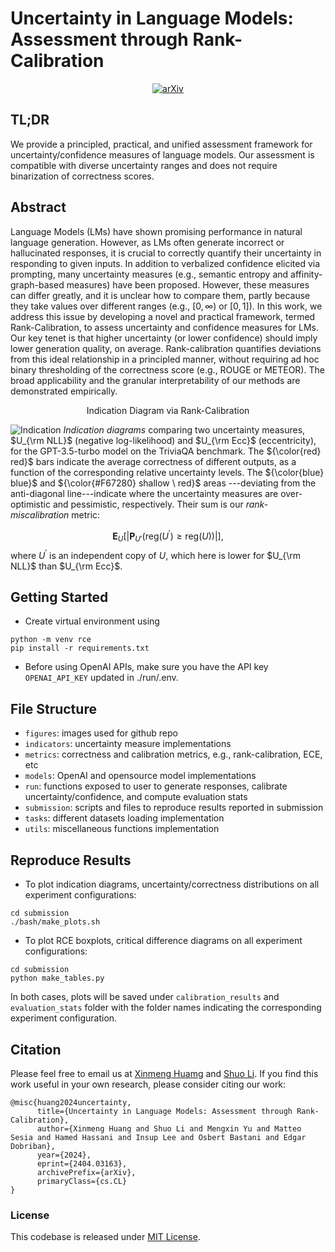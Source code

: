 # **Uncertainty in Language Models: Assessment through Rank-Calibration**
<div align="center">

[![arXiv](https://img.shields.io/badge/cs.LG-arXiv%3A2404.03163-b31b1b)](https://arxiv.org/abs/2404.03163)

</div>

## TL;DR
We provide a principled, practical, and unified assessment framework for uncertainty/confidence measures of language models. Our assessment is compatible with diverse uncertainty ranges and does not require binarization of correctness scores.

## Abstract
Language Models (LMs) have shown promising performance in natural language generation. However, as LMs often generate incorrect or hallucinated responses, it is crucial to correctly quantify their uncertainty in responding to given inputs. In addition to verbalized confidence elicited via prompting, many uncertainty measures (e.g., semantic entropy and affinity-graph-based measures) have been proposed. However, these measures can differ greatly, and it is unclear how to compare them, partly because they take values over different ranges (e.g., $[0,\infty)$ or $[0,1]$). In this work, we address this issue by developing a novel and practical framework, termed Rank-Calibration, to assess uncertainty and confidence measures for LMs. Our key tenet is that higher uncertainty (or lower confidence) should imply lower generation quality, on average. Rank-calibration quantifies deviations from this ideal relationship in a principled manner, without requiring ad hoc binary thresholding of the correctness score (e.g., ROUGE or METEOR). The broad applicability and the granular interpretability of our methods are demonstrated empirically.

<div align="center">

Indication Diagram via Rank-Calibration

</div>

<!-- ## Indication Diagram -->
![Indication](https://github.com/shuoli90/calibrate_framework/blob/main/figures/Indication.png)
*Indication diagrams* comparing two uncertainty measures, $U_{\rm NLL}$ (negative log-likelihood) and $U_{\rm Ecc}$ (eccentricity), for the GPT-3.5-turbo model on the TriviaQA benchmark. The ${\color{red} red}$ bars indicate the average correctness of different outputs, as a function of the corresponding relative uncertainty levels. The ${\color{blue} blue}$ and ${\color{#F67280} shallow \ red}$ areas
---deviating from the anti-diagonal line---indicate where the uncertainty measures are over-optimistic and pessimistic, respectively. Their sum is our *rank-miscalibration* metric:
<!-- ![Indication](https://github.com/shuoli90/calibrate_framework/blob/main/figures/RCE.png) -->
$$\mathbf{E}_{U}
\left[\left|\mathbf{P}_{U'}(\text{reg}(U^\prime) \geq \text{reg}(U))\right| \right],$$
where $U^\prime$ is an independent copy of $U$, which here is lower for $U_{\rm NLL}$ than $U_{\rm Ecc}$.

## Getting Started

- Create virtual environment using
```
python -m venv rce
pip install -r requirements.txt
```

- Before using OpenAI APIs, make sure you have the API key `OPENAI_API_KEY` updated in ./run/.env.

## File Structure
- `figures`: images used for github repo
- `indicators`: uncertainty measure implementations
- `metrics`: correctness and calibration metrics, e.g., rank-calibration, ECE, etc
- `models`: OpenAI and opensource model implementations
- `run`: functions exposed to user to generate responses, calibrate uncertainty/confidence, and compute evaluation stats
- `submission`: scripts and files to reproduce results reported in submission
- `tasks`: different datasets loading implementation
- `utils`: miscellaneous functions implementation

## Reproduce Results

- To plot indication diagrams, uncertainty/correctness distributions on all experiment configurations:
```
cd submission
./bash/make_plots.sh
```
- To plot RCE boxplots, critical difference diagrams on all experiment configurations:
```
cd submission
python make_tables.py
```
In both cases, plots will be saved under `calibration_results` and `evaluation_stats` folder with the folder names indicating the corresponding experiment configuration.

## Citation
Please feel free to email us at [Xinmeng Huamg](mailto:xinmengh@sas.upenn.edu) and [Shuo Li](mailto:lishuo1@seas.upenn.edu). If you find this work useful in your own research, please consider citing our work:
```
@misc{huang2024uncertainty,
      title={Uncertainty in Language Models: Assessment through Rank-Calibration}, 
      author={Xinmeng Huang and Shuo Li and Mengxin Yu and Matteo Sesia and Hamed Hassani and Insup Lee and Osbert Bastani and Edgar Dobriban},
      year={2024},
      eprint={2404.03163},
      archivePrefix={arXiv},
      primaryClass={cs.CL}
}
```
### License
This codebase is released under [MIT License](LICENSE).

